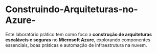 # Construindo-Arquiteturas-no-Azure-
Este laboratório prático tem como foco a **construção de arquiteturas escaláveis e seguras** no **Microsoft Azure**, explorando componentes essenciais, boas práticas e automação de infraestrutura na nuvem.  
